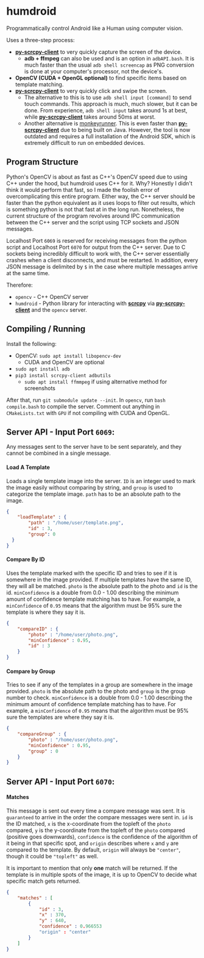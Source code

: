 # humdroid
Programmatically control Android like a Human using computer vision. 

Uses a three-step process:
* **[py-scrcpy-client](https://github.com/leng-yue/py-scrcpy-client)** to very quickly capture the screen of the device.
   * **adb + ffmpeg** can also be used and is an option in `adbAPI.bash`. It is much faster than the usual `adb shell screencap` as PNG conversion is done at your computer's processor, not the device's.
* **OpenCV (CUDA + OpenGL optional)** to find specific items based on template matching.
* **[py-scrcpy-client](https://github.com/leng-yue/py-scrcpy-client)** to very quickly click and swipe the screen.
   * The alternative to this is to use `adb shell input [command]` to send touch commands. This approach is much, much slower, but it can be done. From experience, `adb shell input` takes around 1s at best, while **[py-scrcpy-client](https://github.com/leng-yue/py-scrcpy-client)** takes around 50ms at worst. 
   * Another alternative is [monkeyrunner](https://developer.android.com/studio/test/monkeyrunner). This is even faster than **[py-scrcpy-client](https://github.com/leng-yue/py-scrcpy-client)** due to being built on Java. However, the tool is now outdated and requires a full installation of the Android SDK, which is extremely difficult to run on embedded devices. 

## Program Structure
Python's OpenCV is about as fast as C++'s OpenCV speed due to using C++ under the hood, but humdroid uses C++ for it. Why? Honestly I didn't think it would perform that fast, so I made the foolish error of overcomplicating this entire program. Either way, the C++ server should be faster than the python equivalent as it uses loops to filter out results, which is something python is not that fast at in the long run. Nonetheless, the current structure of the program revolves around IPC communication between the C++ server and the script using TCP sockets and JSON messages. 

Localhost Port `6069` is reserved for receiving messages from the python script and Localhost Port `6070` for output from the C++ server. Due to C sockets being incredibly difficult to work with, the C++ server essentially crashes when a client disconnects, and must be restarted. In addition, every JSON message is delimited by `$` in the case where multiple messages arrive at the same time. 

Therefore:
* `opencv` - C++ OpenCV server
* `humdroid` - Python library for interacting with **[scrcpy](https://github.com/Genymobile/scrcpy)** via **[py-scrcpy-client](https://github.com/leng-yue/py-scrcpy-client)** and the `opencv` server.

## Compiling / Running
Install the following:
* OpenCV: `sudo apt install libopencv-dev`
  * CUDA and OpenCV are optional
* `sudo apt install adb`
* `pip3 install scrcpy-client adbutils`
   * `sudo apt install ffmmpeg` if using alternative method for screenshots

After that, run `git submodule update --init`. In `opencv`, run `bash compile.bash` to compile the server. Comment out anything in `CMakeLists.txt` with `GPU` if not compiling with CUDA and OpenGL.


## Server API - Input Port `6069`:
Any messages sent to the server have to be sent separately, and they cannot be combined in a single message. 

#### Load A Template
Loads a single template image into the server. `ID` is an integer used to mark the image easily without comparing by string, and `group` is used to categorize the template image. `path` has to be an absolute path to the image.
```json
{
    "loadTemplate" : {
        "path" : "/home/user/template.png",
        "id" : 3,
        "group": 0
  }
}
```

#### Compare By ID
Uses the template marked with the specific ID and tries to see if it is somewhere in the image provided. If multiple templates have the same ID, they will all be matched. `photo` is the absolute path to the photo and `id` is the id. `minConfidence` is a double from 0.0 - 1.00 describing the minimum amount of confidence template matching has to have. For example, a `minConfidence` of `0.95` means that the algorithm must be 95% sure the template is where they say it is.

```json
{
    "compareID" : {
        "photo" : "/home/user/photo.png",
        "minConfidence" : 0.95,
        "id" : 3
    }
}
```

#### Compare by Group
Tries to see if any of the templates in a group are somewhere in the image provided. `photo` is the absolute path to the photo and `group` is the group number to check. `minConfidence` is a double from 0.0 - 1.00 describing the minimum amount of confidence template matching has to have. For example, a `minConfidence` of `0.95` means that the algorithm must be 95% sure the templates are where they say it is.

```json
{
    "compareGroup" : {
        "photo" : "/home/user/photo.png",
        "minConfidence" : 0.95,
        "group" : 0
    }
}
```

## Server API - Input Port `6070`:
#### Matches
This message is sent out every time a compare message was sent. It is `guaranteed` to arrive in the order the compare messages were sent in. `id` is the ID matched, `x` is the x-coordinate from the topleft of the `photo` compared, `y` is the y-coordinate from the topleft of the `photo` compared (positive goes downwards), `confidence` is the confidence of the algorithm of it being in that specific spot, and `origin` describes where `x` and `y` are compared to the template. By default, `origin` will always be `"center"`, though it could be `"topleft"` as well.

It is important to mention that only **one** match will be returned. If the template is in multiple spots of the image, it is up to OpenCV to decide what specific match gets returned. 

```json
{
    "matches" : [
        {
            "id" : 3,
            "x" : 370,
            "y" : 640,
            "confidence" : 0.966553
            "origin" : "center"
        }
    ]
}
```




